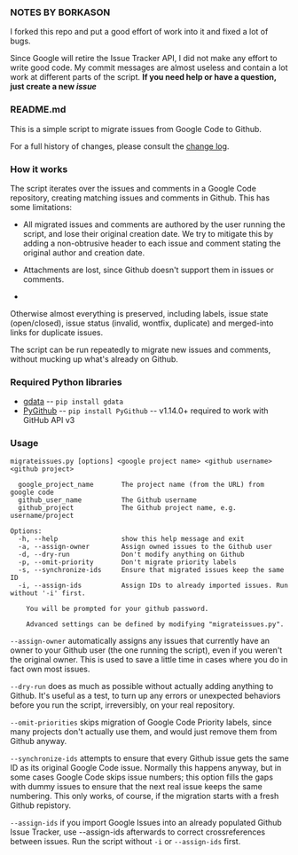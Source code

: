### NOTES BY BORKASON ###

I forked this repo and put a good effort of work into it and fixed a lot of bugs.

Since Google will retire the Issue Tracker API, I did not make any effort to write good code. My commit messages are almost useless and contain a lot work at different parts of the script. **If you need help or have a question, just create a new *issue***

### README.md ###

This is a simple script to migrate issues from Google Code to Github.

For a full history of changes, please
consult the [change log](https://github.com/arthur-debert/google-code-issues-migrator/blob/master/CHANGES.md).

### How it works ###

The script iterates over the issues and comments in a Google Code repository, creating
matching issues and comments in Github.  This has some limitations:

 - All migrated issues and comments are authored by the user running the script, and lose
   their original creation date.  We try to mitigate this by adding a non-obtrusive header
   to each issue and comment stating the original author and creation date.

 - Attachments are lost, since Github doesn't support them in issues or comments.
 
 - 

Otherwise almost everything is preserved, including labels, issue state (open/closed),
issue status (invalid, wontfix, duplicate) and merged-into links for duplicate issues.

The script can be run repeatedly to migrate new issues and comments, without mucking up
what's already on Github.

### Required Python libraries ###

* [gdata](http://code.google.com/p/gdata-python-client/) -- `pip install gdata`
* [PyGithub](https://github.com/jacquev6/PyGithub/) -- `pip install PyGithub` -- v1.14.0+ required to work with GitHub API v3

### Usage ###

	migrateissues.py [options] <google project name> <github username> <github project>

	  google_project_name 	    The project name (from the URL) from google code
	  github_user_name 	        The Github username
	  github_project 	        The Github project name, e.g. username/project

	Options:
	  -h, --help                show this help message and exit
	  -a, --assign-owner        Assign owned issues to the Github user
	  -d, --dry-run             Don't modify anything on Github
	  -p, --omit-priority       Don't migrate priority labels
	  -s, --synchronize-ids     Ensure that migrated issues keep the same ID
	  -i, --assign-ids          Assign IDs to already imported issues. Run without '-i' first.

        You will be prompted for your github password.
        
        Advanced settings can be defined by modifying "migrateissues.py".

`--assign-owner` automatically assigns any issues that currently have an owner to your
Github user (the one running the script), even if you weren't the original owner.  This
is used to save a little time in cases where you do in fact own most issues.

`--dry-run` does as much as possible without actually adding anything to Github.  It's
useful as a test, to turn up any errors or unexpected behaviors before you run the script,
irreversibly, on your real repository.

`--omit-priorities` skips migration of Google Code Priority labels, since many projects
don't actually use them, and would just remove them from Github anyway.

`--synchronize-ids` attempts to ensure that every Github issue gets the same ID as its
original Google Code issue.  Normally this happens anyway, but in some cases Google Code
skips issue numbers; this option fills the gaps with dummy issues to ensure that the next
real issue keeps the same numbering.  This only works, of course, if the migration starts
with a fresh Github repistory.

`--assign-ids` if you import Google Issues into an already populated Github Issue Tracker,
use --assign-ids afterwards to correct crossreferences between issues. Run the script
without `-i` or `--assign-ids` first.
